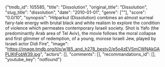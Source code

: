 {"tmdb_id": 105585, "title": "Dissolution", "original_title": "Dissolution", "slug_title": "dissolution", "date": "2010-01-01", "genre": [""], "score": "0.0/10", "synopsis": "Hitparkut (Dissolution) combines an almost surreal fairy-tale energy with brutal black and white realism to explore the condition of violence which permeates contemporary Israeli society. Shot is Yafo (the predominantly Arab area of Tel Aviv), the movie follows the moral collapse and first glimmer of redemption, of a young, morose Israeli Jew, played by Israeli actor Didi Fire", "image": "https://image.tmdb.org/t/p/w185_and_h278_bestv2/e5o4zEVSmCWNAkGAPLIKtFobW39.jpg", "actors": [], "comments": [], "recommandations_id": [], "youtube_key": "notfound"}